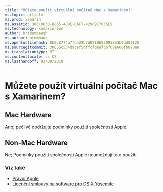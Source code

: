 ```yaml
---
title: "Můžete použít virtuální počítač Mac s Xamarinem?"
ms.topic: article
ms.prod: xamarin
ms.assetid: 386C9030-8865-48DE-8AF7-42909C7055E9
ms.technology: xamarin-ios
author: bradumbaugh
ms.author: brumbaug
ms.openlocfilehash: 8b9c8774a7fda28b7d8f106970958e3b0dd8f125
ms.sourcegitcommit: 30055c534d9caf5dffcfdeafd6f08e666fb870a8
ms.translationtype: MT
ms.contentlocale: cs-CZ
ms.lasthandoff: 03/09/2018
---
```

# <a name="can-i-use-a-mac-vm-with-xamarin"></a>Můžete použít virtuální počítač Mac s Xamarinem? 

## <a name="mac-hardware"></a>Mac Hardware
Ano; pečlivě dodržujte podmínky použití společnosti Apple.

## <a name="non-mac-hardware"></a>Non-Mac Hardware
Ne; Podmínky použití společnosti Apple neumožňují toto použití.

### <a name="see-also"></a>Viz také
- [Právní Apple](https://www.apple.com/legal/)
- [Licenční smlouvy na software pro OS X Yosemite](http://images.apple.com/legal/sla/docs/OSX10103.pdf)

